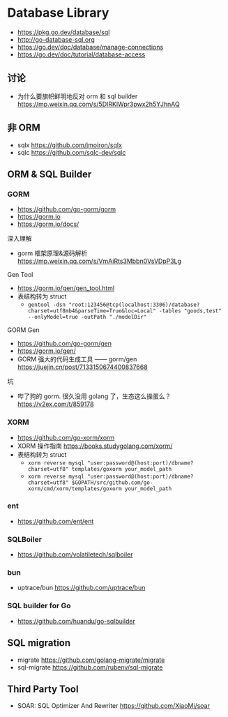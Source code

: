 # Database Library
- https://pkg.go.dev/database/sql
- http://go-database-sql.org
- https://go.dev/doc/database/manage-connections
- https://go.dev/doc/tutorial/database-access


## 讨论
- 为什么要旗帜鲜明地反对 orm 和 sql builder https://mp.weixin.qq.com/s/5DIRKlWpr3pwx2h5YJhnAQ


## 非 ORM
- sqlx https://github.com/jmoiron/sqlx
- sqlc https://github.com/sqlc-dev/sqlc


## ORM & SQL Builder
### GORM
- https://github.com/go-gorm/gorm
- https://gorm.io
- https://gorm.io/docs/

深入理解
- gorm 框架原理&源码解析 https://mp.weixin.qq.com/s/VmAiRts3Mbbn0VsVDpP3Lg

Gen Tool
- https://gorm.io/gen/gen_tool.html
- 表结构转为 struct
  - `gentool -dsn "root:123456@tcp(localhost:3306)/database?charset=utf8mb4&parseTime=True&loc=Local" -tables "goods,test" --onlyModel=true -outPath "./modelDir"`

GORM Gen
- https://github.com/go-gorm/gen
- https://gorm.io/gen/
- GORM 强大的代码生成工具 —— gorm/gen https://juejin.cn/post/7133150674400837668

坑
- 哔了狗的 gorm. 很久没用 golang 了，生态这么操蛋么？https://v2ex.com/t/859178

### XORM
- https://github.com/go-xorm/xorm
- XORM 操作指南 https://books.studygolang.com/xorm/
- 表结构转为 struct
  - `xorm reverse mysql "user:password@(host:port)/dbname?charset=utf8" templates/goxorm your_model_path`
  - `xorm reverse mysql "user:password@(host:port)/dbname?charset=utf8" $GOPATH/src/github.com/go-xorm/cmd/xorm/templates/goxorm your_model_path`

### ent
- https://github.com/ent/ent

### SQLBoiler
- https://github.com/volatiletech/sqlboiler

### bun
- uptrace/bun https://github.com/uptrace/bun

### SQL builder for Go
- https://github.com/huandu/go-sqlbuilder


## SQL migration
- migrate https://github.com/golang-migrate/migrate
- sql-migrate https://github.com/rubenv/sql-migrate


## Third Party Tool
- SOAR: SQL Optimizer And Rewriter https://github.com/XiaoMi/soar
